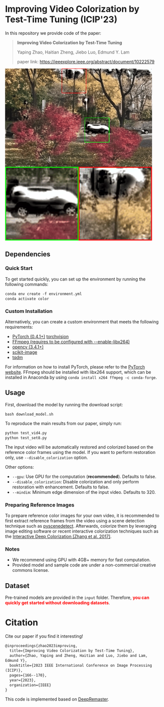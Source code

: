 # Improving Video Colorization by Test-Time Tuning (ICIP'23)

In this repository we provide code of the paper:
> **Improving Video Colorization by Test-Time Tuning**
>
> Yaping Zhao, Haitian Zheng, Jiebo Luo, Edmund Y. Lam
>
> paper link: https://ieeexplore.ieee.org/abstract/document/10222579


![Teaser Image](teaser.gif)

## Dependencies
### Quick Start
To get started quickly, you can set up the environment by running the following commands:

```
conda env create -f environment.yml
conda activate color
```

### Custom Installation
Alternatively, you can create a custom environment that meets the following requirements:
- [PyTorch (0.4.1+)](https://pytorch.org/) [torchvision](https://pytorch.org/docs/master/torchvision/)
- [FFmpeg (requires to be configured with --enable-libx264)](https://ffmpeg.org/)
- [opencv (3.4.1+)](https://opencv.org/)
- [scikit-image](https://scikit-image.org/)
- [tqdm](https://github.com/tqdm/tqdm)

For information on how to install PyTorch, please refer to the [PyTorch website](https://pytorch.org/). FFmpeg should be installed with libx264 support, which can be installed in Anaconda by using <code>conda install x264 ffmpeg -c conda-forge</code>.

## Usage

First, download the model by running the download script:

```
bash download_model.sh
```

To reproduce the main results from our paper, simply run:

```
python test_vid4.py
python test_set8.py
```

The input video will be automatically restored and colorized based on the reference color frames using the model. If you want to perform restoration only, use <code>--disable_colorization</code> option.

Other options:

- `--gpu`: Use GPU for the computation (**recommended**). Defaults to false.
- `--disable_colorization`: Disable colorization and only perform restoration with enhancement. Defaults to false.
- `--mindim`: Minimum edge dimension of the input video. Defaults to 320.


### Preparing Reference Images

To prepare reference color images for your own video, it is recommended to first extract reference frames from the video using a scene detection technique such as [pyscenedetect](https://pyscenedetect.readthedocs.io/en/latest/). Afterwards, colorize them by leveraging image editing software or recent interactive colorization techniques such as the [Interactive Deep Colorization [Zhang et al. 2017]](https://github.com/junyanz/interactive-deep-colorization/).

### Notes

- We recommend using GPU with 4GB+ memory for fast computation.
- Provided model and sample code are under a non-commercial creative commons license.

## Dataset

Pre-trained models are provided in the `input` folder. Therefore, <span style="color:red">**you can quickly get started without downloading datasets**</span>.


# Citation
Cite our paper if you find it interesting!
```
@inproceedings{zhao2023improving,
  title={Improving Video Colorization by Test-Time Tuning},
  author={Zhao, Yaping and Zheng, Haitian and Luo, Jiebo and Lam, Edmund Y},
  booktitle={2023 IEEE International Conference on Image Processing (ICIP)},
  pages={166--170},
  year={2023},
  organization={IEEE}
}
```

This code is implemented based on [DeepRemaster](https://github.com/vienhongquang/deepremastering).


